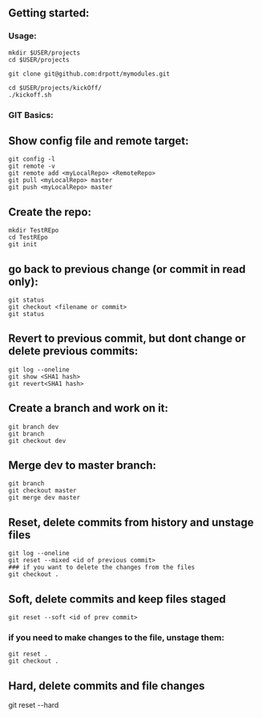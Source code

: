 ## Getting started:

### Usage:
```
mkdir $USER/projects
cd $USER/projects

git clone git@github.com:drpott/mymodules.git

cd $USER/projects/kickOff/
./kickoff.sh

```

### GIT Basics:

## Show config file and remote target:
```
git config -l
git remote -v
git remote add <myLocalRepo> <RemoteRepo>
git pull <myLocalRepo> master
git push <myLocalRepo> master
```

## Create the repo:
```
mkdir TestREpo
cd TestREpo
git init
```

## go back to previous change (or commit in read only):
```
git status
git checkout <filename or commit>
git status
```
## Revert to previous commit, but dont change or delete previous commits:
```
git log --oneline
git show <SHA1 hash>
git revert<SHA1 hash>
```
## Create a branch and work on it:
```
git branch dev
git branch
git checkout dev
```
## Merge dev to master branch:
```
git branch
git checkout master
git merge dev master
```

## Reset, delete commits from history and unstage files
```
git log --oneline
git reset --mixed <id of previous commit>
### if you want to delete the changes from the files
git checkout .
```

## Soft, delete commits and keep files staged
```
git reset --soft <id of prev commit>
```
### if you need to make changes to the file, unstage them:
```
git reset .
git checkout .
```
## Hard, delete commits and file changes
git reset --hard <id of prev commit>
